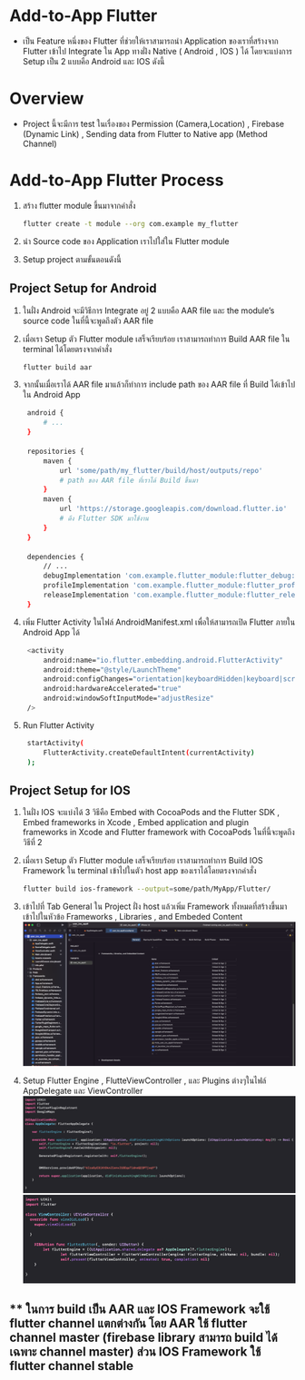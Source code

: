 # Add-to-App Flutter

- เป็น Feature หนึ่งของ Flutter ที่ช่วยให้เราสามารถนำ Application ของเราที่สร้างจาก Flutter เข้าไป Integrate ใน App ทางฝั่ง Native ( Android , IOS ) ได้ โดยจะแบ่งการ Setup เป็น 2 แบบคือ Android และ IOS ดังนี้

# Overview

- Project นี้จะมีการ test ในเรื่องของ Permission (Camera,Location) , Firebase (Dynamic Link) , Sending data from Flutter to Native app (Method Channel)

# Add-to-App Flutter Process

1. สร้าง flutter module ขึ้นมาจากคำสั่ง 
   
   ```bash
   flutter create -t module --org com.example my_flutter
   ```

2. นำ Source code ของ Application เราไปใส่ใน Flutter module
3. Setup project ตามขั้นตอนดังนี้

## Project Setup for Android

1. ในฝั่ง Android จะมีวิธีการ Integrate อยู่ 2 แบบคือ AAR file และ the module’s source code ในที่นี้จะพูดถึงตัว AAR file
2. เมื่อเรา Setup ตัว Flutter module เสร็จเรียบร้อย เราสามารถทำการ Build AAR file ใน terminal ได้โดยตรงจากคำสั่ง

    ```bash
    flutter build aar
    ```

3. จากนั้นเมื่อเราได้ AAR file มาแล้วก็ทำการ include path ของ AAR file ที่ Build ได้เข้าไปใน Android App
   
   ```bash
    android {
        # ...
    }

    repositories {
        maven {
            url 'some/path/my_flutter/build/host/outputs/repo'
            # path ของ AAR file ที่เราได้ Build ขึ้นมา
        }
        maven {
            url 'https://storage.googleapis.com/download.flutter.io'
            # ดึง Flutter SDK มาใช้งาน
        }
    }

    dependencies {
        // ...
        debugImplementation 'com.example.flutter_module:flutter_debug:1.0'
        profileImplementation 'com.example.flutter_module:flutter_profile:1.0'
        releaseImplementation 'com.example.flutter_module:flutter_release:1.0'
    }
   ```
4. เพิ่ม Flutter Activity ในไฟล์ AndroidManifest.xml เพื่อให้สามารถเปิด Flutter ภายใน Android App ได้

    ```bash
     <activity
         android:name="io.flutter.embedding.android.FlutterActivity"
         android:theme="@style/LaunchTheme"
         android:configChanges="orientation|keyboardHidden|keyboard|screenSize|locale|layoutDirection|fontScale|screenLayout|density|uiMode"
         android:hardwareAccelerated="true"
         android:windowSoftInputMode="adjustResize"
     />
    ```

5. Run Flutter Activity

    ```bash
     startActivity(
         FlutterActivity.createDefaultIntent(currentActivity)
     );
    ```

## Project Setup for IOS

1. ในฝั่ง IOS จะแบ่งได้ 3 วิธีคือ Embed with CocoaPods and the Flutter SDK , Embed frameworks in Xcode , Embed application and plugin frameworks in Xcode and Flutter framework with CocoaPods ในที่นี้จะพูดถึงวิธีที่ 2
2. เมื่อเรา Setup ตัว Flutter module เสร็จเรียบร้อย เราสามารถทำการ Build IOS Framework ใน terminal เข้าไปในตัว host app ของเราได้โดยตรงจากคำสั่ง 

    ```bash
    flutter build ios-framework --output=some/path/MyApp/Flutter/
    ```

3. เข้าไปที่ Tab General ใน Project ฝั่ง host แล้วเพิ่ม Framework ทั้งหมดที่สร้างขึ้นมาเข้าไปในหัวข้อ Frameworks , Libraries , and Embeded Content
   ![embedFramework](screenshots/Framework_ScreenShot.png)

4. Setup Flutter Engine , FlutteViewController , และ Plugins ต่างๆในไฟล์ AppDelegate และ ViewController
   ![appDelegate](screenshots/AppDelegate_ScreenShot.png)
   ![viewController](screenshots/ViewController_ScreenShot.png)

## ** ในการ build เป็น AAR และ IOS Framework จะใช้ flutter channel แตกต่างกัน โดย AAR ใช้ flutter channel master (firebase library สามารถ build ได้เฉพาะ channel master) ส่วน IOS Framework ใช้ flutter channel stable
